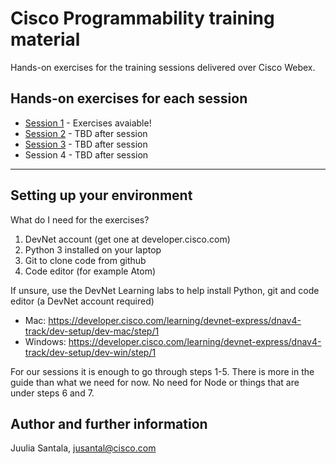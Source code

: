 # Cisco Programmability training material
Hands-on exercises for the training sessions delivered over Cisco Webex.

## Hands-on exercises for each session
- [Session 1](./1) - Exercises avaiable!
- [Session 2](./2) - TBD after session
- [Session 3](./3) - TBD after session
- Session 4 - TBD after session

---

## Setting up your environment

What do I need for the exercises?
1. DevNet account (get one at developer.cisco.com)
2. Python 3 installed on your laptop
3. Git to clone code from github
4. Code editor (for example Atom)

If unsure, use the DevNet Learning labs to help install Python, git and code editor (a DevNet account required)
- Mac: https://developer.cisco.com/learning/devnet-express/dnav4-track/dev-setup/dev-mac/step/1
- Windows: https://developer.cisco.com/learning/devnet-express/dnav4-track/dev-setup/dev-win/step/1

For our sessions it is enough to go through steps 1-5.
There is more in the guide than what we need for now. No need for Node or things that are under steps 6 and 7.

## Author and further information
Juulia Santala, jusantal@cisco.com
